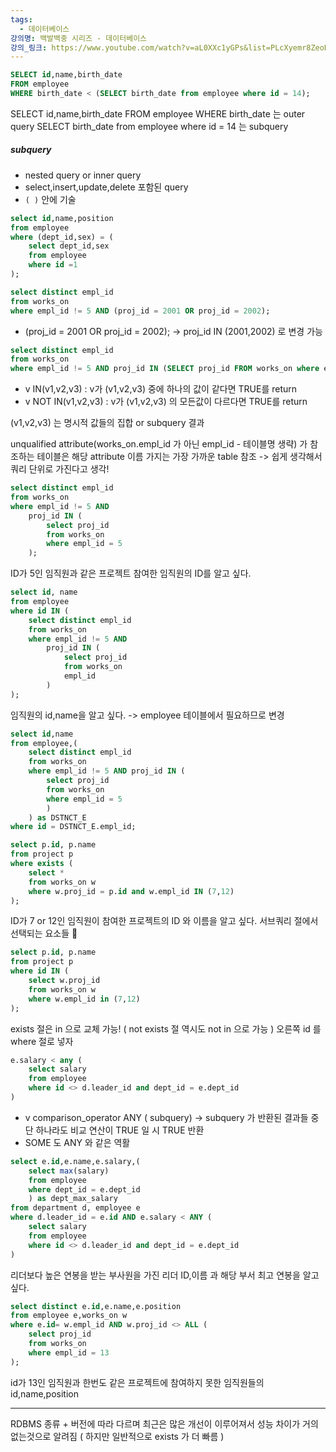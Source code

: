 ```yaml
---
tags:
  - 데이터베이스
강의명: 백발백중 시리즈 - 데이터베이스
강의_링크: https://www.youtube.com/watch?v=aL0XXc1yGPs&list=PLcXyemr8ZeoREWGhhZi5FZs6cvymjIBVe
---
```

```sql
SELECT id,name,birth_date
FROM employee
WHERE birth_date < (SELECT birth_date from employee where id = 14);
```

SELECT id,name,birth_date FROM employee WHERE birth_date 는 outer query 
SELECT birth_date from employee where id = 14 는 subquery
##### subquery
- nested query or inner query
- select,insert,update,delete 포함된 query
- `( )` 안에 기술

```sql
select id,name,position
from employee
where (dept_id,sex) = (
	select dept_id,sex
	from employee
	where id =1
);
```

```sql
select distinct empl_id 
from works_on 
where empl_id != 5 AND (proj_id = 2001 OR proj_id = 2002);
```

- (proj_id = 2001 OR proj_id = 2002); -> proj_id IN (2001,2002) 로 변경 가능

```sql
select distinct empl_id 
from works_on
where empl_id != 5 AND proj_id IN (SELECT proj_id FROM works_on where empl_id = 5);
```

- v IN(v1,v2,v3) : v가 (v1,v2,v3) 중에 하나의 값이 같다면 TRUE를 return
- v NOT IN(v1,v2,v3) : v가 (v1,v2,v3) 의 모든값이 다르다면 TRUE를 return

(v1,v2,v3) 는 명시적 값들의 집합 or subquery 결과

unqualified attribute(works_on.empl_id 가 아닌 empl_id - 테이블명 생략) 가 참조하는 테이블은
해당 attribute 이름 가지는 가장 가까운 table 참조
-> 쉽게 생각해서 쿼리 단위로 가진다고 생각!

```sql
select distinct empl_id
from works_on
where empl_id != 5 AND 
	proj_id	IN (
		select proj_id
		from works_on
		where empl_id = 5
	);
```

ID가 5인 임직원과 같은 프로젝트 참여한 임직원의 ID를 알고 싶다.

```sql
select id, name
from employee
where id IN (
	select distinct empl_id
	from works_on
	where empl_id != 5 AND 
		proj_id IN (
			select proj_id
			from works_on
			empl_id
		)
);
```

임직원의 id,name을 알고 싶다.
-> employee 테이블에서 필요하므로 변경

```sql
select id,name
from employee,( 
	select distinct empl_id
	from works_on
	where empl_id != 5 AND proj_id IN (
		select proj_id
		from works_on
		where empl_id = 5
		)
	) as DSTNCT_E
where id = DSTNCT_E.empl_id;
```



```sql
select p.id, p.name
from project p
where exists (
	select *
	from works_on w
	where w.proj_id = p.id and w.empl_id IN (7,12)
);
```

ID가 7 or 12인 임직원이 참여한 프로젝트의 ID 와 이름을 알고 싶다.
서브쿼리 절에서 선택되는 요소들 

```sql
select p.id, p.name
from project p
where id IN (
	select w.proj_id
	from works_on w
	where w.empl_id in (7,12)
);
```

exists 절은 in 으로 교체 가능! ( not exists 절 역시도 not in 으로 가능 )
오른쪽 id 를 where 절로 넣자


```sql
e.salary < any (
	select salary
	from employee
	where id <> d.leader_id and dept_id = e.dept_id
)
```

- v comparison_operator ANY ( subquery)
	-> subquery 가 반환된 결과들 중 단 하나라도 비교 연산이 TRUE 일 시 TRUE 반환
- SOME 도 ANY 와 같은 역활

```sql
select e.id,e.name,e.salary,( 
	select max(salary)
	from employee
	where dept_id = e.dept_id
	) as dept_max_salary
from department d, employee e
where d.leader_id = e.id AND e.salary < ANY (
	select salary
	from employee
	where id <> d.leader_id and dept_id = e.dept_id
)
```

리더보다 높은 연봉을 받는 부사원을 가진 리더 ID,이름 과 해당 부서 최고 연봉을 알고 싶다.

```sql
select distinct e.id,e.name,e.position
from employee e,works_on w
where e.id= w.empl_id AND w.proj_id <> ALL (
	select proj_id
	from works_on
	where empl_id = 13
);
```

id가 13인 임직원과 한번도 같은 프로젝트에 참여하지 못한 임직원들의 id,name,position

---

RDBMS 종류 + 버전에 따라 다르며
최근은 많은 개선이 이루어져서 성능 차이가 거의 없는것으로 알려짐
( 하지만 일반적으로 exists 가 더 빠름 )
